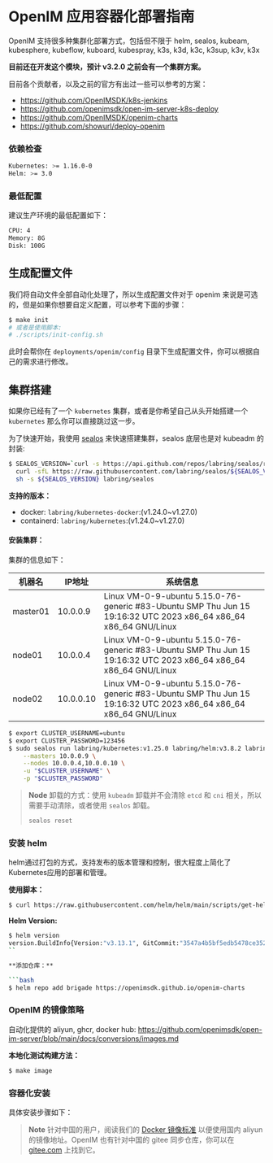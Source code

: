 # OpenIM 应用容器化部署指南

OpenIM 支持很多种集群化部署方式，包括但不限于 helm, sealos, kubeam, kubesphere, kubeflow, kuboard, kubespray, k3s, k3d, k3c, k3sup, k3v, k3x

**目前还在开发这个模块，预计 v3.2.0 之前会有一个集群方案。**

目前各个贡献者，以及之前的官方有出过一些可以参考的方案：

- https://github.com/OpenIMSDK/k8s-jenkins
- https://github.com/openimsdk/open-im-server-k8s-deploy
- https://github.com/OpenIMSDK/openim-charts
- https://github.com/showurl/deploy-openim


### 依赖检查

```bash
Kubernetes: >= 1.16.0-0
Helm: >= 3.0
```


### 最低配置

建议生产环境的最低配置如下：

```bash
CPU: 4
Memory: 8G
Disk: 100G
```

## 生成配置文件

我们将自动文件全部自动化处理了，所以生成配置文件对于 openim 来说是可选的，但是如果你想要自定义配置，可以参考下面的步骤：

```bash
$ make init
# 或者是使用脚本:
# ./scripts/init-config.sh
```
此时会帮你在 `deployments/openim/config` 目录下生成配置文件，你可以根据自己的需求进行修改。


## 集群搭建

如果你已经有了一个 `kubernetes` 集群，或者是你希望自己从头开始搭建一个 `kubernetes` 那么你可以直接跳过这一步。

为了快速开始，我使用 [sealos](https://github.com/labring/sealos) 来快速搭建集群，sealos 底层也是对 kubeadm 的封装:

```bash
$ SEALOS_VERSION=`curl -s https://api.github.com/repos/labring/sealos/releases/latest | grep -oE '"tag_name": "[^"]+"' | head -n1 | cut -d'"' -f4` && \
  curl -sfL https://raw.githubusercontent.com/labring/sealos/${SEALOS_VERSION}/scripts/install.sh |
  sh -s ${SEALOS_VERSION} labring/sealos
```

**支持的版本：**

+ docker: `labring/kubernetes-docker`:(v1.24.0~v1.27.0)
+ containerd: `labring/kubernetes`:(v1.24.0~v1.27.0)


#### 安装集群：

集群的信息如下：

| 机器名   | IP地址          | 系统信息                                                                                                    |
|---------|-----------------|------------------------------------------------------------------------------------------------------------|
| master01| 10.0.0.9   | Linux VM-0-9-ubuntu 5.15.0-76-generic #83-Ubuntu SMP Thu Jun 15 19:16:32 UTC 2023 x86_64 x86_64 x86_64 GNU/Linux |
| node01  | 10.0.0.4   | Linux VM-0-9-ubuntu 5.15.0-76-generic #83-Ubuntu SMP Thu Jun 15 19:16:32 UTC 2023 x86_64 x86_64 x86_64 GNU/Linux |
| node02  | 10.0.0.10  | Linux VM-0-9-ubuntu 5.15.0-76-generic #83-Ubuntu SMP Thu Jun 15 19:16:32 UTC 2023 x86_64 x86_64 x86_64 GNU/Linux |

```bash
$ export CLUSTER_USERNAME=ubuntu
$ export CLUSTER_PASSWORD=123456
$ sudo sealos run labring/kubernetes:v1.25.0 labring/helm:v3.8.2 labring/calico:v3.24.1 \
    --masters 10.0.0.9 \
    --nodes 10.0.0.4,10.0.0.10 \
    -u "$CLUSTER_USERNAME" \
    -p "$CLUSTER_PASSWORD"
```

> **Node**
> 卸载的方式：使用 `kubeadm` 卸载并不会清除 `etcd` 和 `cni` 相关，所以需要手动清除，或者使用 `sealos` 卸载。
> ```bash
> sealos reset
> ```

### 安装 helm

helm通过打包的方式，支持发布的版本管理和控制，很大程度上简化了Kubernetes应用的部署和管理。


**使用脚本：**

```bash
$ curl https://raw.githubusercontent.com/helm/helm/main/scripts/get-helm-3 | bash
```

**Helm Version:**

```bash
$ helm version 
version.BuildInfo{Version:"v3.13.1", GitCommit:"3547a4b5bf5edb5478ce352e18858d8a552a4110", GitTreeState:"clean", GoVersion:"go1.20.8"}
``

**添加仓库：**

```bash
$ helm repo add brigade https://openimsdk.github.io/openim-charts
```

### OpenIM 的镜像策略

自动化提供的 aliyun, ghcr, docker hub: https://github.com/openimsdk/open-im-server/blob/main/docs/conversions/images.md

**本地化测试构建方法：**

```bash
$ make image
```


### 容器化安装

具体安装步骤如下：

> **Note**
> 针对中国的用户，阅读我们的 [Docker 镜像标准](https://github.com/openimsdk/open-im-server/blob/main/docs/conversions/images.md) 以便使用国内 aliyun 的镜像地址。OpenIM 也有针对中国的 gitee 同步仓库，你可以在 [gitee.com](https://gitee.com/openimsdk) 上找到它。